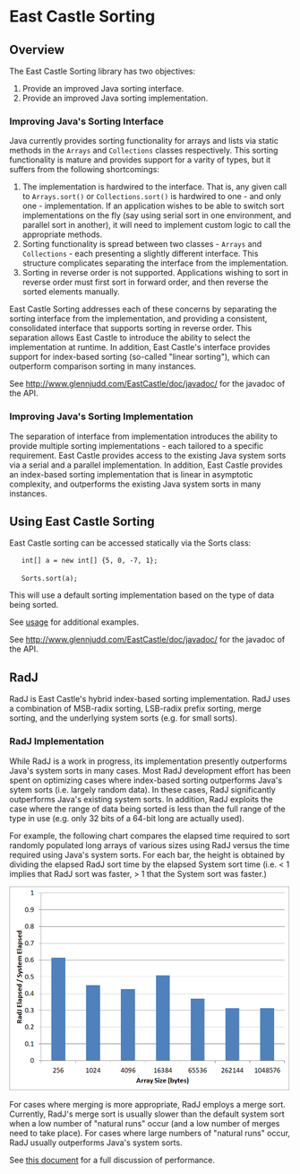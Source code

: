 # East Castle Sorting

## Overview

The East Castle Sorting library has two objectives:
1. Provide an improved Java sorting interface.
2. Provide an improved Java sorting implementation. 

### Improving Java's Sorting Interface

Java currently provides sorting functionality for arrays and lists via static methods in the <code>Arrays</code> and <code>Collections</code> classes respectively. This sorting functionality is mature and provides support for a varity of types, but it suffers from the following shortcomings:
1. The implementation is hardwired to the interface. That is, any given call to <code>Arrays.sort()</code> or <code>Collections.sort()</code> is hardwired to one - and only one - implementation.
If an application wishes to be able to switch sort implementations on the fly (say using serial sort in one environment, and parallel sort in another), it will need to implement custom logic to call the appropriate methods.
2. Sorting functionality is spread between two classes - <code>Arrays</code> and <code>Collections</code> - each presenting a slightly different interface. 
This structure complicates separating the interface from the implementation.
3. Sorting in reverse order is not supported. Applications wishing to sort in reverse order must first sort in forward order, and then reverse the sorted elements manually.


East Castle Sorting addresses each of these concerns by separating the sorting interface from the implementation, and providing a consistent, consolidated interface that supports sorting in reverse order. 
This separation allows East Castle to introduce the ability to select the implementation at runtime.
In addition, East Castle's interface provides support for index-based sorting (so-called "linear sorting"), which can outperform comparison sorting in many instances.

See http://www.glennjudd.com/EastCastle/doc/javadoc/ for the javadoc of the API.

### Improving Java's Sorting Implementation

The separation of interface from implementation introduces the ability to provide multiple sorting implementations - each tailored to a specific requirement. East Castle provides access to the existing Java system sorts via a serial and a parallel implementation. In addition, East Castle provides an index-based sorting implementation that is linear in asymptotic complexity, and outperforms the existing Java system sorts in many instances. 

## Using East Castle Sorting

East Castle sorting can be accessed statically via the Sorts class:
```
   int[] a = new int[] {5, 0, -7, 1};

   Sorts.sort(a);
```
This will use a default sorting implementation based on the type of data being sorted.

See [usage](doc/Usage.md) for additional examples.

See http://www.glennjudd.com/EastCastle/doc/javadoc/ for the javadoc of the API.

## RadJ

RadJ is East Castle's hybrid index-based sorting implementation. RadJ uses a combination of MSB-radix sorting, LSB-radix prefix sorting, merge sorting, and the underlying system sorts (e.g. for small sorts).

### RadJ Implementation

While RadJ is a work in progress, its implementation presently outperforms Java's system sorts in many cases. Most RadJ development effort has been spent on optimizing cases where index-based sorting outperforms Java's sytem sorts (i.e. largely random data). In these cases, RadJ significantly outperforms Java's existing system sorts. In addition, RadJ exploits the case where the range of data being sorted is less than the full range of the type in use (e.g. only 32 bits of a 64-bit long are actually used).

For example, the following chart compares the elapsed time required to sort randomly populated long arrays of various sizes using RadJ versus the time required using Java's system sorts. For each bar, the height is obtained by dividing the elapsed RadJ sort time by the elapsed System sort time (i.e. < 1 implies that RadJ sort was faster, > 1 that the System sort was faster.)

<img src="doc/images/t4g.long_random.png" alt="Random" width="500"/>

For cases where merging is more appropriate, RadJ employs a merge sort. Currently, RadJ's merge sort is usually slower than the default system sort when a low number of "natural runs" occur (and a low number of merges need to take place). For cases where large numbers of "natural runs" occur, RadJ usually outperforms Java's system sorts.

See [this document](doc/Performance.md) for a full discussion of performance.